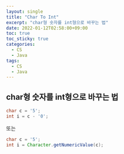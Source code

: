 ```yaml
---
layout: single
title: "Char To Int"
excerpt: "char형 숫자를 int형으로 바꾸는 법"
date: 2022-01-12T02:58:00+09:00
toc: true
toc_sticky: true
categories:
  - CS
  - Java
tags:
  - CS
  - Java
---
```

## char형 숫자를 int형으로 바꾸는 법
```java
char c = '5';
int i = c - '0';
```
또는
```java
char c = '5';
int i = Character.getNumericValue(c);
```